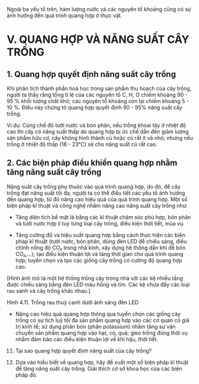 Ngoài ba yếu tố trên, hàm lượng nước và các nguyên tố khoáng cũng có sự ảnh hưởng đến quá trình quang hợp ở thực vật.

# V. QUANG HỢP VÀ NĂNG SUẤT CÂY TRỒNG

## 1. Quang hợp quyết định năng suất cây trồng

Khi phân tích thành phần hoá học trong sản phẩm thu hoạch của cây trồng, người ta thấy rằng tổng tỉ lệ của các nguyên tố C, H, O chiếm khoảng 90 - 95 % khối lượng chất khô; các nguyên tố khoáng còn lại chiếm khoảng 5 - 10 %. Điều này chứng tỏ quang hợp quyết định 90 - 95% năng suất cây trồng.

Ví dụ: Cùng chế độ tưới nước và bón phân, nếu trồng khoai tây ở nhiệt độ cao thì cây có năng suất thấp do quang hợp bị ức chế dẫn đến giảm lượng sản phẩm hữu cơ, cây không hình thành củ hoặc củ rất ít và nhỏ; nhưng nếu trồng ở nhiệt độ thấp (18 - 23°C) sẽ cho năng suất củ rất cao.

## 2. Các biện pháp điều khiển quang hợp nhằm tăng năng suất cây trồng

Năng suất cây trồng phụ thuộc vào quá trình quang hợp, do đó, để cây trồng đạt năng suất tối đa, người ta có thể điều tiết các yếu tố ảnh hưởng đến quang hợp, từ đó nâng cao hiệu quả của quá trình quang hợp. Một số biện pháp kĩ thuật và công nghệ nhằm nâng cao năng suất cây trồng như:

- Tăng diện tích bề mặt lá bằng các kĩ thuật chăm sóc phù hợp, bón phân và tưới nước hợp lí tuỳ từng loại cây trồng, điều kiện thời tiết, mùa vụ.

- Tăng cường độ và hiệu suất quang hợp bằng cách thực hiện các biện pháp kĩ thuật (tưới nước, bón phân, dùng đèn LED để chiếu sáng, điều chỉnh nồng độ CO₂ trong nhà kính, xây dựng hệ thống dẫn khí để bón CO₂,...); tạo điều kiện thuận lợi và tăng thời gian cho quá trình quang hợp; tuyển chọn và tạo các giống cây trồng có cường độ quang hợp cao.

[Hình ảnh mô tả một hệ thống trồng cây trong nhà với các kệ nhiều tầng được chiếu sáng bằng đèn LED màu hồng và tím. Các kệ chứa đầy các loại rau xanh và cây trồng khác nhau.]

Hình 4.11. Trồng rau thuỷ canh dưới ánh sáng đèn LED

- Nâng cao hiệu quả quang hợp thông qua tuyển chọn các giống cây trồng có sự tích luỹ tối đa sản phẩm quang hợp vào các cơ quan có giá trị kinh tế; sử dụng phân bón (phân potassium) nhằm tăng sự vận chuyển sản phẩm quang hợp vào hạt, củ, quả; gieo trồng đúng thời vụ nhằm đảm bảo các điều kiện thuận lợi về khí hậu, thời tiết.

11. Tại sao quang hợp quyết định năng suất của cây trồng?

12. Dựa vào hiểu biết về quang hợp, hãy đề xuất một số biện pháp kĩ thuật để tăng năng suất cây trồng. Giải thích cơ sở khoa học của các biện pháp đó.